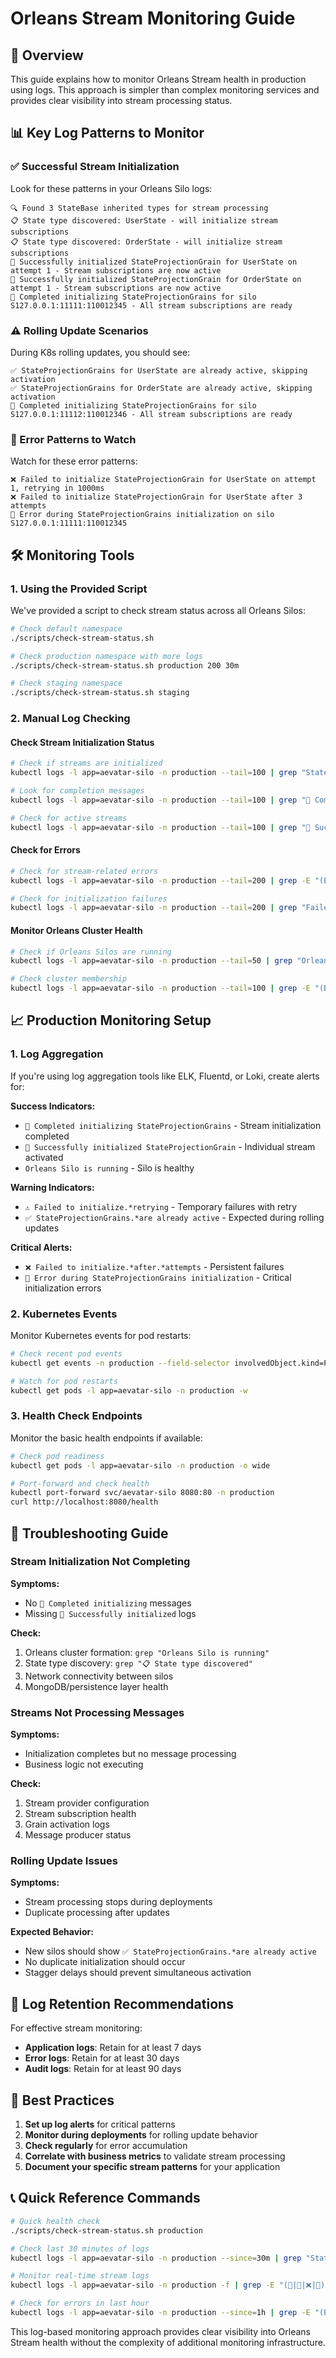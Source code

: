 # Orleans Stream Monitoring Guide

## 🎯 Overview

This guide explains how to monitor Orleans Stream health in production using logs. This approach is simpler than complex monitoring services and provides clear visibility into stream processing status.

## 📊 Key Log Patterns to Monitor

### ✅ Successful Stream Initialization

Look for these patterns in your Orleans Silo logs:

```
🔍 Found 3 StateBase inherited types for stream processing
📋 State type discovered: UserState - will initialize stream subscriptions
📋 State type discovered: OrderState - will initialize stream subscriptions
🎯 Successfully initialized StateProjectionGrain for UserState on attempt 1 - Stream subscriptions are now active
🎯 Successfully initialized StateProjectionGrain for OrderState on attempt 1 - Stream subscriptions are now active
🎉 Completed initializing StateProjectionGrains for silo S127.0.0.1:11111:110012345 - All stream subscriptions are ready
```

### ⚠️ Rolling Update Scenarios

During K8s rolling updates, you should see:

```
✅ StateProjectionGrains for UserState are already active, skipping activation
✅ StateProjectionGrains for OrderState are already active, skipping activation
🎉 Completed initializing StateProjectionGrains for silo S127.0.0.1:11112:110012346 - All stream subscriptions are ready
```

### 🚨 Error Patterns to Watch

Watch for these error patterns:

```
❌ Failed to initialize StateProjectionGrain for UserState on attempt 1, retrying in 1000ms
❌ Failed to initialize StateProjectionGrain for UserState after 3 attempts
🚨 Error during StateProjectionGrains initialization on silo S127.0.0.1:11111:110012345
```

## 🛠️ Monitoring Tools

### 1. Using the Provided Script

We've provided a script to check stream status across all Orleans Silos:

```bash
# Check default namespace
./scripts/check-stream-status.sh

# Check production namespace with more logs
./scripts/check-stream-status.sh production 200 30m

# Check staging namespace
./scripts/check-stream-status.sh staging
```

### 2. Manual Log Checking

#### Check Stream Initialization Status

```bash
# Check if streams are initialized
kubectl logs -l app=aevatar-silo -n production --tail=100 | grep "StateProjection"

# Look for completion messages
kubectl logs -l app=aevatar-silo -n production --tail=100 | grep "🎉 Completed initializing"

# Check for active streams
kubectl logs -l app=aevatar-silo -n production --tail=100 | grep "🎯 Successfully initialized"
```

#### Check for Errors

```bash
# Check for stream-related errors
kubectl logs -l app=aevatar-silo -n production --tail=200 | grep -E "(Error|Failed|Exception)" | grep -i stream

# Check for initialization failures
kubectl logs -l app=aevatar-silo -n production --tail=200 | grep "Failed to initialize StateProjectionGrain"
```

#### Monitor Orleans Cluster Health

```bash
# Check if Orleans Silos are running
kubectl logs -l app=aevatar-silo -n production --tail=50 | grep "Orleans Silo is running"

# Check cluster membership
kubectl logs -l app=aevatar-silo -n production --tail=100 | grep -E "(BecomeActive|cluster)"
```

## 📈 Production Monitoring Setup

### 1. Log Aggregation

If you're using log aggregation tools like ELK, Fluentd, or Loki, create alerts for:

**Success Indicators:**
- `🎉 Completed initializing StateProjectionGrains` - Stream initialization completed
- `🎯 Successfully initialized StateProjectionGrain` - Individual stream activated
- `Orleans Silo is running` - Silo is healthy

**Warning Indicators:**
- `⚠️ Failed to initialize.*retrying` - Temporary failures with retry
- `✅ StateProjectionGrains.*are already active` - Expected during rolling updates

**Critical Alerts:**
- `❌ Failed to initialize.*after.*attempts` - Persistent failures
- `🚨 Error during StateProjectionGrains initialization` - Critical initialization errors

### 2. Kubernetes Events

Monitor Kubernetes events for pod restarts:

```bash
# Check recent pod events
kubectl get events -n production --field-selector involvedObject.kind=Pod --sort-by='.lastTimestamp'

# Watch for pod restarts
kubectl get pods -l app=aevatar-silo -n production -w
```

### 3. Health Check Endpoints

Monitor the basic health endpoints if available:

```bash
# Check pod readiness
kubectl get pods -l app=aevatar-silo -n production -o wide

# Port-forward and check health
kubectl port-forward svc/aevatar-silo 8080:80 -n production
curl http://localhost:8080/health
```

## 🔧 Troubleshooting Guide

### Stream Initialization Not Completing

**Symptoms:**
- No `🎉 Completed initializing` messages
- Missing `🎯 Successfully initialized` logs

**Check:**
1. Orleans cluster formation: `grep "Orleans Silo is running"`
2. State type discovery: `grep "📋 State type discovered"`
3. Network connectivity between silos
4. MongoDB/persistence layer health

### Streams Not Processing Messages

**Symptoms:**
- Initialization completes but no message processing
- Business logic not executing

**Check:**
1. Stream provider configuration
2. Stream subscription health
3. Grain activation logs
4. Message producer status

### Rolling Update Issues

**Symptoms:**
- Stream processing stops during deployments
- Duplicate processing after updates

**Expected Behavior:**
- New silos should show `✅ StateProjectionGrains.*are already active`
- No duplicate initialization should occur
- Stagger delays should prevent simultaneous activation

## 📝 Log Retention Recommendations

For effective stream monitoring:

- **Application logs**: Retain for at least 7 days
- **Error logs**: Retain for at least 30 days  
- **Audit logs**: Retain for at least 90 days

## 🚀 Best Practices

1. **Set up log alerts** for critical patterns
2. **Monitor during deployments** for rolling update behavior
3. **Check regularly** for error accumulation
4. **Correlate with business metrics** to validate stream processing
5. **Document your specific stream patterns** for your application

## 📞 Quick Reference Commands

```bash
# Quick health check
./scripts/check-stream-status.sh production

# Check last 30 minutes of logs
kubectl logs -l app=aevatar-silo -n production --since=30m | grep "StateProjection"

# Monitor real-time stream logs
kubectl logs -l app=aevatar-silo -n production -f | grep -E "(🎉|🎯|❌|🚨)"

# Check for errors in last hour
kubectl logs -l app=aevatar-silo -n production --since=1h | grep -E "(Error|Failed|Exception)" | tail -20
```

This log-based monitoring approach provides clear visibility into Orleans Stream health without the complexity of additional monitoring infrastructure. 